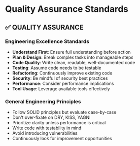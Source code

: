 <!-- version: shard-20250825154349 -->
<!-- last-updated: 2025-08-25T15:43:49Z -->
<!-- document-type: engineering-rule-shard -->
<!-- parent-document: consolidated-rules -->

# Quality Assurance Standards

## ✅ **QUALITY ASSURANCE**

### **Engineering Excellence Standards**
- **Understand First**: Ensure full understanding before action
- **Plan & Design**: Break complex tasks into manageable steps
- **Code Quality**: Write clean, readable, well-documented code
- **Testing**: Assume code needs to be testable
- **Refactoring**: Continuously improve existing code
- **Security**: Be mindful of security best practices
- **Performance**: Consider performance implications
- **Tool Usage**: Leverage available tools effectively

### **General Engineering Principles**
- Follow SOLID principles but evaluate case-by-case
- Don't over-fixate on DRY, KISS, YAGNI
- Prioritize clarity unless performance is critical
- Write code with testability in mind
- Avoid introducing vulnerabilities
- Continuously look for improvement opportunities

